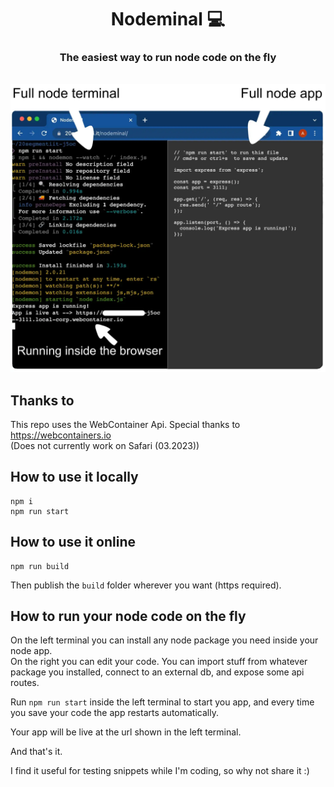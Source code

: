 <h1 align="center">Nodeminal 💻</h1>
<h3 align="center">The easiest way to run node code on the fly</h3>
<br>

<div align="center">
  <img src="./imgs/demo.webp" />  
</div>

## Thanks to
This repo uses the WebContainer Api. Special thanks to https://webcontainers.io
<br>
(Does not currently work on Safari (03.2023))

## How to use it locally

```
npm i
npm run start
```

## How to use it online
```
npm run build
```
Then publish the `build` folder wherever you want (https required).


## How to run your node code on the fly
On the left terminal you can install any node package you need inside your node app.
<br>
On the right you can edit your code. You can import stuff from whatever package you installed, connect to an external db, and expose some api routes.

Run `npm run start` inside the left terminal to start you app, and every time you save your code the app restarts automatically.

Your app will be live at the url shown in the left terminal.

And that's it.

I find it useful for testing snippets while I'm coding, so why not share it :)

